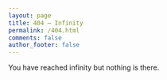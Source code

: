 ```yaml
---
layout: page
title: 404 – Infinity
permalink: /404.html
comments: false
author_footer: false
---
```


You have reached infinity but nothing is there.
